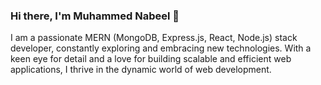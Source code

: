 ### Hi there, I'm Muhammed Nabeel 👋
I am a passionate MERN (MongoDB, Express.js, React, Node.js) stack developer, constantly exploring and embracing new technologies. With a keen eye for detail and a love for building scalable and efficient web applications, I thrive in the dynamic world of web development.

<!--
**nabeel-ncz/nabeel-ncz** is a ✨ _special_ ✨ repository because its `README.md` (this file) appears on your GitHub profile.

Here are some ideas to get you started:

- 🔭 I’m currently working on ...
- 🌱 I’m currently learning ...
- 👯 I’m looking to collaborate on ...
- 🤔 I’m looking for help with ...
- 💬 Ask me about ...
- 📫 How to reach me: ...
- 😄 Pronouns: ...
- ⚡ Fun fact: ...
-->
